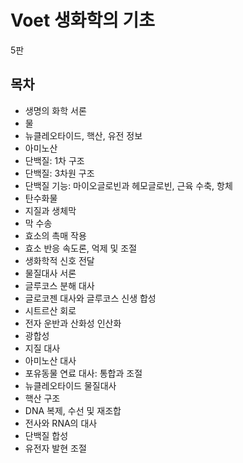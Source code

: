 # Voet 생화학의 기초

5판

## 목차

* 생명의 화학 서론
* 물
* 뉴클레오타이드, 핵산, 유전 정보
* 아미노산
* 단백질: 1차 구조
* 단백질: 3차원 구조
* 단백질 기능: 마이오글로빈과 헤모글로빈, 근육 수축, 항체
* 탄수화물
* 지질과 생체막
* 막 수송
* 효소의 촉매 작용
* 효소 반응 속도론, 억제 및 조절
* 생화학적 신호 전달
* 물질대사 서론
* 글루코스 분해 대사
* 글로코젠 대사와 글루코스 신생 합성
* 시트르산 회로
* 전자 운반과 산화성 인산화
* 광합성
* 지질 대사
* 아미노산 대사
* 포유동물 연료 대사: 통합과 조절
* 뉴클레오타이드 물질대사
* 핵산 구조
* DNA 복제, 수선 및 재조합
* 전사와 RNA의 대사
* 단백질 합성
* 유전자 발현 조절